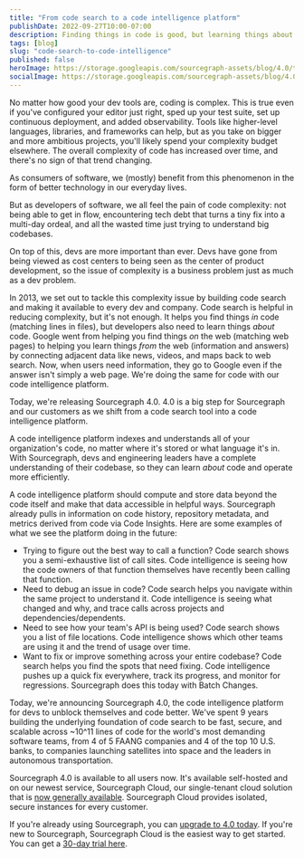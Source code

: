 ```yaml
---
title: "From code search to a code intelligence platform"
publishDate: 2022-09-27T10:00-07:00
description: Finding things in code is good, but learning things about code is great. Sourcegraph's code intelligence platform is built to help.
tags: [blog]
slug: "code-search-to-code-intelligence"
published: false
heroImage: https://storage.googleapis.com/sourcegraph-assets/blog/4.0/to-code-intelligence.png
socialImage: https://storage.googleapis.com/sourcegraph-assets/blog/4.0/to-code-intelligence.png
---
```


No matter how good your dev tools are, coding is complex. This is true even if you've configured your editor just right, sped up your test suite, set up continuous deployment, and added observability. Tools like higher-level languages, libraries, and frameworks can help, but as you take on bigger and more ambitious projects, you'll likely spend your complexity budget elsewhere. The overall complexity of code has increased over time, and there's no sign of that trend changing.

As consumers of software, we (mostly) benefit from this phenomenon in the form of better technology in our everyday lives.

But as developers of software, we all feel the pain of code complexity: not being able to get in flow, encountering tech debt that turns a tiny fix into a multi-day ordeal, and all the wasted time just trying to understand big codebases.

On top of this, devs are more important than ever. Devs have gone from being viewed as cost centers to being seen as the center of product development, so the issue of complexity is a business problem just as much as a dev problem.

In 2013, we set out to tackle this complexity issue by building code search and making it available to every dev and company. Code search is helpful in reducing complexity, but it's not enough. It helps you find things *in* code (matching lines in files), but developers also need to learn things *about* code. Google went from helping you find things *on* the web (matching web pages) to helping you learn things *from* the web (information and answers) by connecting adjacent data like news, videos, and maps back to web search. Now, when users need information, they go to Google even if the answer isn't simply a web page. We're doing the same for code with our code intelligence platform.

Today, we're releasing Sourcegraph 4.0. 4.0 is a big step for Sourcegraph and our customers as we shift from a code search tool into a code intelligence platform.

A code intelligence platform indexes and understands all of your organization's code, no matter where it's stored or what language it's in. With Sourcegraph, devs and engineering leaders have a complete understanding of their codebase, so they can learn *about* code and operate more efficiently.

A code intelligence platform should compute and store data beyond the code itself and make that data accessible in helpful ways. Sourcegraph already pulls in information on code history, repository metadata, and metrics derived from code via Code Insights. Here are some examples of what we see the platform doing in the future:

- Trying to figure out the best way to call a function? Code search shows you a semi-exhaustive list of call sites. Code intelligence is seeing how the code owners of that function themselves have recently been calling that function.
- Need to debug an issue in code? Code search helps you navigate within the same project to understand it. Code intelligence is seeing what changed and why, and trace calls across projects and dependencies/dependents.
- Need to see how your team's API is being used? Code search shows you a list of file locations. Code intelligence shows which other teams are using it and the trend of usage over time.
- Want to fix or improve something across your entire codebase? Code search helps you find the spots that need fixing. Code intelligence pushes up a quick fix everywhere, track its progress, and monitor for regressions. Sourcegraph does this today with Batch Changes.

Today, we're announcing Sourcegraph 4.0, the code intelligence platform for devs to unblock themselves and code better. We've spent 9 years building the underlying foundation of code search to be fast, secure, and scalable across ~10^11 lines of code for the world's most demanding software teams, from 4 of 5 FAANG companies and 4 of the top 10 U.S. banks, to companies launching satellites into space and the leaders in autonomous transportation. 

Sourcegraph 4.0 is available to all users now. It's available self-hosted and on our newest service, Sourcegraph Cloud, our single-tenant cloud solution that is [now generally available](/blog/enterprise-cloud). Sourcegraph Cloud provides isolated, secure instances for every customer.

If you're already using Sourcegraph, you can [upgrade to 4.0 today](https://docs.sourcegraph.com/admin/updates). If you're new to Sourcegraph, Sourcegraph Cloud is the easiest way to get started. You can get a [30-day trial here](https://signup.sourcegraph.com).
